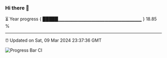 ### Hi there 👋

⏳ Year progress { █████▁▁▁▁▁▁▁▁▁▁▁▁▁▁▁▁▁▁▁▁▁▁▁▁▁ } 18.85 %

---

⏰ Updated on Sat, 09 Mar 2024 23:37:36 GMT

![Progress Bar CI](https://github.com/IshwaranRudhara/GIT-ACTION/workflows/Progress%20Bar%20CI/badge.svg)
